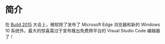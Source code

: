 # 简介

在 [Build 2015](https://www.iplaysoft.com/build-2015.html) 大会上，微软除了发布了 Microsoft Edge 浏览器和新的 Windows 10 系统外，最大的惊喜莫过于宣布推出免费跨平台的 Visual Studio Code 编辑器了！